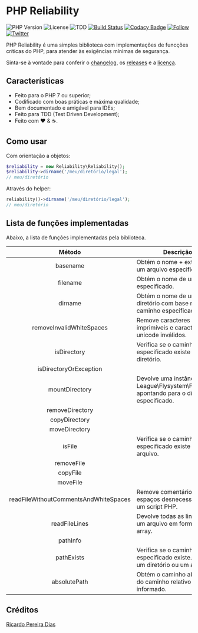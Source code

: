 # PHP Reliability

![PHP Version](https://img.shields.io/badge/php-%5E7.4.0-blue)
![License](https://img.shields.io/badge/license-MIT-blue)
![TDD](https://img.shields.io/badge/tdd-Tested%20100%25-blue)
[![Build Status](https://travis-ci.org/ricardopedias/php-reliability.svg?branch=master)](https://travis-ci.org/ricardopedias/php-reliability)
[![Codacy Badge](https://app.codacy.com/project/badge/Grade/5d9844c598e9425a98059e3d08c78f92)](https://www.codacy.com/manual/ricardopedias/php-reliability?utm_source=github.com&amp;utm_medium=referral&amp;utm_content=ricardopedias/php-reliability&amp;utm_campaign=Badge_Grade)
[![Follow](https://img.shields.io/github/followers/ricardopedias?label=Siga%20no%20GitHUB&style=social)](https://github.com/ricardopedias)
[![Twitter](https://img.shields.io/twitter/follow/ricardopedias?label=Siga%20no%20Twitter)](https://twitter.com/ricardopedias)

PHP Reliability é uma simples biblioteca com implementações de funcções críticas do PHP, 
para atender às exigências mínimas de segurança.

Sinta-se à vontade para conferir o [changelog](https://github.com/ricardopedias/php-reliability/blob/master/changelog.md), os [releases](https://github.com/ricardopedias/php-reliability/releases) e a [licença](https://github.com/ricardopedias/php-reliability/blob/master/license.md).

## Características

-   Feito para o PHP 7 ou superior;
-   Codificado com boas práticas e máxima qualidade;
-   Bem documentado e amigável para IDEs;
-   Feito para TDD (Test Driven Development);
-   Feito com :heart: & :coffee:.

## Como usar

Com orientação a objetos:

```php
$reliability = new Reliability\Reliability();
$reliability->dirname('/meu/diretório/legal');
// meu/diretório
```

Através do helper:

```php
reliability()->dirname('/meu/diretório/legal');
// meu/diretório
```

## Lista de funções implementadas

Abaixo, a lista de funções implementadas pela biblioteca.

| Método                                 | Descrição                                                                                      |
| :------------------------------------: | ---------------------------------------------------------------------------------------------- |
| basename                               | Obtém o nome + extensão de um arquivo especificado.                                            | 
| filename                               | Obtém o nome de um arquivo especificado.                                                       |
| dirname                                | Obtém o nome de um diretório com base no caminho especificado.                                 |
| removeInvalidWhiteSpaces               | Remove caracteres não imprimíveis e caracteres unicode inválidos.                              |
| isDirectory                            | Verifica se o caminho especificado existe e é um diretório.                                    |
| isDirectoryOrException                 |                                                                                                |
| mountDirectory                         | Devolve uma instância do League\Flysystem\Filesystem apontando para o diretório especificado.  |
| removeDirectory                        |                                                                                                |
| copyDirectory                          |                                                                                                |
| moveDirectory                          |                                                                                                |
| isFile                                 | Verifica se o caminho especificado existe e é um arquivo.                                      |
| removeFile                             |                                                                                                |
| copyFile                               |                                                                                                |
| moveFile                               |                                                                                                |
| readFileWithoutCommentsAndWhiteSpaces  | Remove comentários e espaços desnecessários em um script PHP.                                  |
| readFileLines                          | Devolve todas as linhas de um arquivo em forma de array.                                       |
| pathInfo                               |                                                                                                |
| pathExists                             |  Verifica se o caminho especificado existe. Pode ser um diretório ou um arquivo.               |
| absolutePath                           |  Obtém o caminho absoluto do caminho relativo informado.                                       |

## Créditos 

[Ricardo Pereira Dias](http://www.ricardopedias.com.br)
